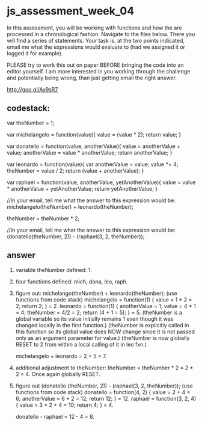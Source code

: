 # js_assessment_week_04

In this assessment, you will be working with functions and how the are processed in a chronological fashion. Navigate to the files below. There you will find a series of statements. Your task is, at the two points indicated, email me what the expressions would evaluate to (had we assigned it or logged it for example).

PLEASE try to work this out on paper BEFORE bringing the code into an editor yourself. I am more interested in you working through the challenge and potentially being wrong, than just getting email the right answer.

http://goo.gl/Ay9sR7

codestack:
-------------------

var theNumber = 1;

var michelangelo = function(value){
value = (value * 2);
return value;
}

var donatello = function(value, anotherValue){
value = anotherValue + value;
anotherValue = value * anotherValue;
return anotherValue;
}

var leonardo = function(value){
var anotherValue = value;
value *= 4;
theNumber = value / 2;
return (value + anotherValue);
}

var raphael = function(value, anotherValue, yetAnotherValue){
value = value * anotherValue + yetAnotherValue;
return yetAnotherValue;
}

//In your email, tell me what the answer to this expression would be:
michelangelo(theNumber) + leonardo(theNumber);

theNumber = theNumber * 2;

//In your email, tell me what the answer to this expression would be:
(donatello(theNumber, 2)) - (raphael(3, 2, theNumber));

answer
-----------------------------------
1. variable theNumber defined: 1.
2. four functions defined: mich, dona, leo, raph.

3. figure out: michelango(theNumber) + leonardo(theNumber); 
    (use functions from code stack)
    michelangelo = function(1) { value = 1 * 2 = 2; return 2; } = 2.
    leonardo = function(1) { anotherValue = 1; value = 4 * 1 = 4; theNumber = 4/2 = 2; return (4 + 1 = 5); } = 5.
        (theNumber is a global variable so its value initially remains 1 even though it was changed locally in the first function.)
        (theNumber is explicitly called in this function so its global value does NOW change since it is not passed only as an argument parameter for value.)
        (theNumber is now globally RESET to 2 from within a local calling of it in leo fxn.)
   
    michelangelo + leonardo = 2 + 5 = 7.

4. additional adjustment to theNumber: theNumber = theNumber * 2 = 2 * 2 = 4. Once again globally RESET.

5. figure out (donatello (theNumber, 2)) - (raphael(3, 2, theNumber));
    (use functions from code stack)
    donatello = function(4, 2) { value = 2 + 4 = 6; anotherValue = 6 * 2 = 12; return 12; } = 12.
    raphael = function(3, 2, 4) { value = 3 * 2 + 4 = 10; return 4; } = 4.

    donatello - raphael = 12 - 4 = 8.


